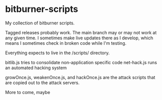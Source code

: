 # bitburner-scripts

My collection of bitburner scripts. 

Tagged releases probably work. The main branch may or may not work at any given time. I sometimes make live updates there as I develop, which means I sometimes check in broken code while I'm testing.

Everything expects to live in the /scripts/ directory.

bitlib.js tries to consolidate non-application specific code
net-hack.js runs an automated hacking system

growOnce.js, weakenOnce.js, and hackOnce.js are the attack scripts that are copied out to the attack servers.

More to come, maybe
